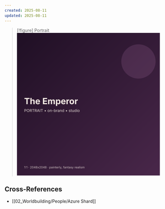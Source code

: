 ```yaml
---
created: 2025-08-11
updated: 2025-08-11
---
```


> [!figure] Portrait
![](04_Resources/Assets/Generated/Portraits/portrait-npc-the-emperor-the-emperor.svg)



## Cross-References

- [[02_Worldbuilding/People/Azure Shard]]
